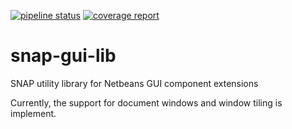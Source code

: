 
[![pipeline status](https://gitlab.com/senbox-org/snap-gui-lib/badges/master/pipeline.svg)](https://gitlab.com/senbox-org/snap-gui-lib/-/commits/master)
[![coverage report](https://gitlab.com/senbox-org/snap-gui-lib/badges/master/coverage.svg)](https://gitlab.com/senbox-org/snap-gui-lib/-/commits/master)

# snap-gui-lib

SNAP utility library for Netbeans GUI component extensions

Currently, the support for document windows and window tiling is implement.
